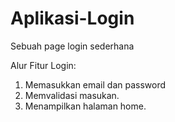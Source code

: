 # Aplikasi-Login
Sebuah page login sederhana

Alur Fitur Login:
1. Memasukkan email dan password
2. Memvalidasi masukan.
3. Menampilkan halaman home.
